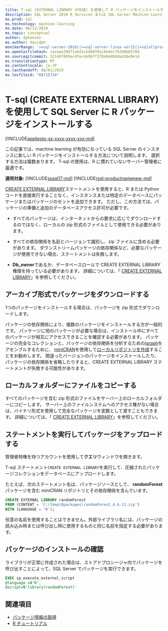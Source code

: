 ```yaml
---
title: T-sql (EXTERNAL LIBRARY の作成) を使用して R パッケージをインストールする
description: SQL Server 2016 R Services または SQL Server Machine Learning Services (データベース内) に新しい R パッケージを追加します。
ms.prod: sql
ms.technology: machine-learning
ms.date: 06/12/2019
ms.topic: conceptual
author: dphansen
ms.author: davidph
monikerRange: '>=sql-server-2016||>=sql-server-linux-ver15||=sqlallproducts-allversions'
ms.openlocfilehash: 1acaae39d71abd1cbd68781c0edec76308b85760
ms.sourcegitcommit: 321497065ecd7ecde9bff378464db8da426e9e14
ms.translationtype: MT
ms.contentlocale: ja-JP
ms.lasthandoff: 08/01/2019
ms.locfileid: "68715734"
---
```

# <a name="use-t-sql-create-external-library-to-install-r-packages-on-sql-server"></a>T-sql (CREATE EXTERNAL LIBRARY) を使用して SQL Server に R パッケージをインストールする
[!INCLUDE[appliesto-ss-xxxx-xxxx-xxx-md](../../includes/appliesto-ss-xxxx-xxxx-xxx-md.md)]

この記事では、machine learning が有効になっている SQL Server のインスタンスに新しい R パッケージをインストールする方法について説明します。 選択する方法は複数あります。 T-sql の使用は、R に慣れていないサーバー管理者に最適です。

**適用対象:** [!INCLUDE[sssql17-md](../../includes/sssql17-md.md)]  [!INCLUDE[rsql-productnamenew-md](../../includes/rsql-productnamenew-md.md)]

[CREATE EXTERNAL LIBRARY](https://docs.microsoft.com/sql/t-sql/statements/create-external-library-transact-sql)ステートメントを使用すると、R または Python コードを直接実行することなく、インスタンスまたは特定のデータベースにパッケージまたはパッケージのセットを追加できます。 ただし、この方法では、パッケージの準備と追加のデータベースアクセス許可が必要です。

+ すべてのパッケージは、インターネットからの要求に応じてダウンロードするのではなく、ローカルの zip 形式のファイルとして使用できる必要があります。

+ すべての依存関係を名前とバージョンで識別し、zip ファイルに含める必要があります。 ダウンストリームパッケージの依存関係など、必要なパッケージが使用できない場合、ステートメントは失敗します。 

+ **Db_owner**であるか、データベースロールで CREATE EXTERNAL LIBRARY 権限を持っている必要があります。 詳細については、「 [CREATE EXTERNAL LIBRARY](https://docs.microsoft.com/sql/t-sql/statements/create-external-library-transact-sql)」を参照してください。

## <a name="download-packages-in-archive-format"></a>アーカイブ形式でパッケージをダウンロードする

1つのパッケージをインストールする場合は、パッケージを zip 形式でダウンロードします。

パッケージの依存関係により、複数のパッケージをインストールする方が一般的です。 パッケージに他のパッケージが必要な場合は、インストール中にすべてのパッケージが相互にアクセスできることを確認する必要があります。 パッケージの完全なコレクションと、パッケージの依存関係を分析するための[igraph](https://igraph.org/r/)をアセンブルするために、 [miniCRAN](https://andrie.github.io/miniCRAN/)を使用して[ローカルリポジトリを作成](create-a-local-package-repository-using-minicran.md)することをお勧めします。 間違ったバージョンのパッケージをインストールしたり、パッケージの依存関係を省略したりすると、CREATE EXTERNAL LIBRARY ステートメントが失敗する可能性があります。 

## <a name="copy-the-file-to-a-local-folder"></a>ローカルフォルダーにファイルをコピーする

すべてのパッケージを含む zip 形式のファイルをサーバー上のローカルフォルダーにコピーします。 サーバー上のファイルシステムへのアクセス権がない場合は、バイナリ形式を使用して完全なパッケージを変数として渡すこともできます。 詳細については、「 [CREATE EXTERNAL LIBRARY](../../t-sql/statements/create-external-library-transact-sql.md)」を参照してください。

## <a name="run-the-statement-to-upload-packages"></a>ステートメントを実行してパッケージをアップロードする

管理者特権を持つアカウントを使用して**クエリ**ウィンドウを開きます。

T-sql ステートメント`CREATE EXTERNAL LIBRARY`を実行して、圧縮されたパッケージコレクションをデータベースにアップロードします。

たとえば、次のステートメント名は、パッケージソースとして、 **randomForest**パッケージを含む miniCRAN リポジトリとその依存関係を含んでいます。 

```sql
CREATE EXTERNAL LIBRARY randomForest
FROM (CONTENT = 'C:\Temp\Rpackages\randomForest_4.6-12.zip')
WITH (LANGUAGE = 'R');
```

任意の名前を使用することはできません。外部ライブラリ名には、パッケージの読み込み時または呼び出し時に使用するものと同じ名前を指定する必要があります。

## <a name="verify-package-installation"></a>パッケージのインストールの確認

ライブラリが正常に作成された場合は、ストアドプロシージャ内でパッケージを呼び出すことによって、SQL Server でパッケージを実行できます。
    
```sql
EXEC sp_execute_external_script
@language =N'R',
@script=N'library(randomForest)'
```

## <a name="see-also"></a>関連項目

+ [パッケージ情報の取得](../package-management/installed-package-information.md)
+ [R チュートリアル](../tutorials/sql-server-r-tutorials.md)

